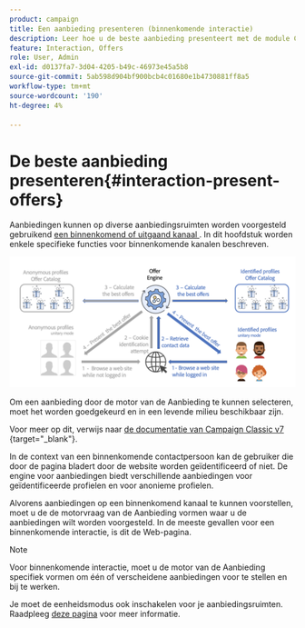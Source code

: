```yaml
---
product: campaign
title: Een aanbieding presenteren (binnenkomende interactie)
description: Leer hoe u de beste aanbieding presenteert met de module Campagne Interaction
feature: Interaction, Offers
role: User, Admin
exl-id: d0137fa7-3d04-4205-b49c-46973e45a5b8
source-git-commit: 5ab598d904bf900bcb4c01680e1b4730881ff8a5
workflow-type: tm+mt
source-wordcount: '190'
ht-degree: 4%

---
```


# De beste aanbieding presenteren{#interaction-present-offers}

Aanbiedingen kunnen op diverse aanbiedingsruimten worden voorgesteld gebruikend [ een binnenkomend of uitgaand kanaal ](interaction-architecture.md#interaction-types). In dit hoofdstuk worden enkele specifieke functies voor binnenkomende kanalen beschreven.

![](assets/inbound-interactions.png)

Om een aanbieding door de motor van de Aanbieding te kunnen selecteren, moet het worden goedgekeurd en in een levende milieu beschikbaar zijn.

Voor meer op dit, verwijs naar [ de documentatie van Campaign Classic v7 ](https://experienceleague.adobe.com/docs/campaign-classic/using/managing-offers/managing-an-offer-catalog/approving-and-activating-an-offer.html?lang=nl-NL#approving-offer-content){target="_blank"}.

In de context van een binnenkomende contactpersoon kan de gebruiker die door de pagina bladert door de website worden geïdentificeerd of niet. De engine voor aanbiedingen biedt verschillende aanbiedingen voor geïdentificeerde profielen en voor anonieme profielen.

Alvorens aanbiedingen op een binnenkomend kanaal te kunnen voorstellen, moet u de de motorvraag van de Aanbieding vormen waar u de aanbiedingen wilt worden voorgesteld. In de meeste gevallen voor een binnenkomende interactie, is dit de Web-pagina.

>[!NOTE]
>
>Voor binnenkomende interactie, moet u de motor van de Aanbieding specifiek vormen om één of verscheidene aanbiedingen voor te stellen en bij te werken.
>
>Je moet de eenheidsmodus ook inschakelen voor je aanbiedingsruimten. Raadpleeg [deze pagina](interaction-offer-spaces.md) voor meer informatie.
